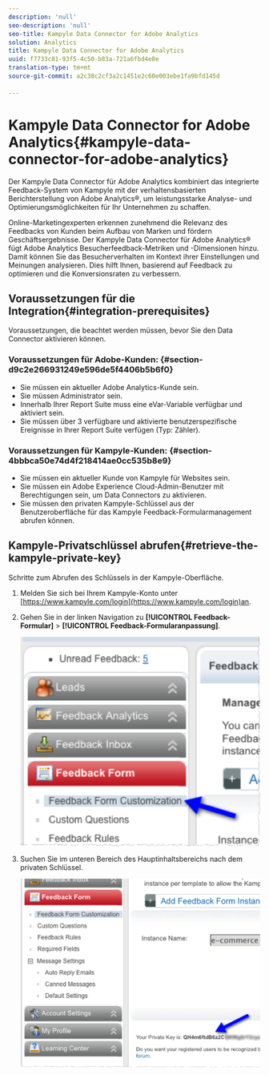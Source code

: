 ```yaml
---
description: 'null'
seo-description: 'null'
seo-title: Kampyle Data Connector for Adobe Analytics
solution: Analytics
title: Kampyle Data Connector for Adobe Analytics
uuid: f7733c81-93f5-4c50-b83a-721a6fbd4e8e
translation-type: tm+mt
source-git-commit: a2c38c2cf3a2c1451e2c60e003ebe1fa9bfd145d

---
```



# Kampyle Data Connector for Adobe Analytics{#kampyle-data-connector-for-adobe-analytics}

Der Kampyle Data Connector für Adobe Analytics kombiniert das integrierte Feedback-System von Kampyle mit der verhaltensbasierten Berichterstellung von Adobe Analytics®, um leistungsstarke Analyse- und Optimierungsmöglichkeiten für Ihr Unternehmen zu schaffen.

Online-Marketingexperten erkennen zunehmend die Relevanz des Feedbacks von Kunden beim Aufbau von Marken und fördern Geschäftsergebnisse. Der Kampyle Data Connector für Adobe Analytics® fügt Adobe Analytics Besucherfeedback-Metriken und -Dimensionen hinzu. Damit können Sie das Besucherverhalten im Kontext ihrer Einstellungen und Meinungen analysieren. Dies hilft Ihnen, basierend auf Feedback zu optimieren und die Konversionsraten zu verbessern.

## Voraussetzungen für die Integration{#integration-prerequisites}

Voraussetzungen, die beachtet werden müssen, bevor Sie den Data Connector aktivieren können.

### Voraussetzungen für Adobe-Kunden: {#section-d9c2e266931249e596de5f4406b5b6f0}

* Sie müssen ein aktueller Adobe Analytics-Kunde sein.
* Sie müssen Administrator sein.
* Innerhalb Ihrer Report Suite muss eine eVar-Variable verfügbar und aktiviert sein.
* Sie müssen über 3 verfügbare und aktivierte benutzerspezifische Ereignisse in Ihrer Report Suite verfügen (Typ: Zähler).

### Voraussetzungen für Kampyle-Kunden: {#section-4bbbca50e74d4f218414ae0cc535b8e9}

* Sie müssen ein aktueller Kunde von Kampyle für Websites sein.
* Sie müssen ein Adobe Experience Cloud-Admin-Benutzer mit Berechtigungen sein, um Data Connectors zu aktivieren.
* Sie müssen den privaten Kampyle-Schlüssel aus der Benutzeroberfläche für das Kampyle Feedback-Formularmanagement abrufen können.

## Kampyle-Privatschlüssel abrufen{#retrieve-the-kampyle-private-key}

Schritte zum Abrufen des Schlüssels in der Kampyle-Oberfläche.

1. Melden Sie sich bei Ihrem Kampyle-Konto unter [https://www.kampyle.com/login](https://www.kampyle.com/login)an.
1. Gehen Sie in der linken Navigation zu **[!UICONTROL Feedback-Formular]** &gt; **[!UICONTROL Feedback-Formularanpassung]**.

   ![](assets/retrieve_key1.png)

1. Suchen Sie im unteren Bereich des Hauptinhaltsbereichs nach dem privaten Schlüssel.

   ![](assets/retrieve_key2.png)
